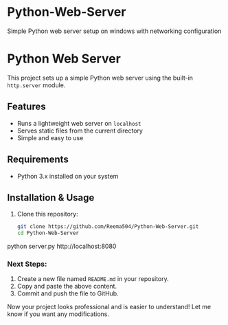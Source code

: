 # Python-Web-Server
Simple Python web server setup on windows with networking configuration 
# Python Web Server

This project sets up a simple Python web server using the built-in `http.server` module.

## Features
- Runs a lightweight web server on `localhost`
- Serves static files from the current directory
- Simple and easy to use

## Requirements
- Python 3.x installed on your system

## Installation & Usage
1. Clone this repository:
   ```bash
   git clone https://github.com/Reema504/Python-Web-Server.git
   cd Python-Web-Server
 python server.py
 http://localhost:8080


### **Next Steps:**  
1. Create a new file named `README.md` in your repository.  
2. Copy and paste the above content.  
3. Commit and push the file to GitHub.  

Now your project looks professional and is easier to understand! Let me know if you want any modifications.
